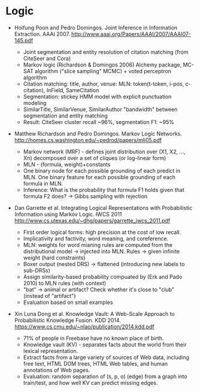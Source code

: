 Logic
=====

* Hoifung Poon and Pedro Domingos. Joint Inference in Information Extraction. AAAI 2007. http://www.aaai.org/Papers/AAAI/2007/AAAI07-145.pdf
  - Joint segmentation and entity resolution of citation matching (from CiteSeer and Cora)
  - Markov logic (Richardson & Domingos 2006) Alchemy package, MC-SAT algorithm ("slice sampling" MCMC) + voted perceptron algorithm
  - Citation matching: title, author, venue: MLN: token(t-token, i-pos, c-citation), InField, SameCitation
  - Segmentation: stickey HMM model with explicit punctuation modeling
  - SimilarTitle, SimilarVenue, SimilarAuthor "bandwidth" between segmentation and entity matching
  - Result: CiteSeer cluster recall ~96%, segmentation F1: ~95%

* Matthew Richardson and Pedro Domingos. Markov Logic Networks. http://homes.cs.washington.edu/~pedrod/papers/mlj05.pdf
  - Markov network (MRF) - defines joint distribution over (X1, X2, ..., Xn) decomposed over a set of cliques (or log-linear form)
  - MLN - (formula, weight)+constants
  - One binary node for each possible grounding of each predict in MLN. One binary feature for each possible grounding of each formula in MLN.
  - Inference: What is the probability that formula F1 holds given that formula F2 does? -> Gibbs sampling with rejection

* Dan Garrette et al. Integrating Logical Representations with Probabilistic Information using Markov Logic. IWCS 2011 http://www.cs.utexas.edu/~dhg/papers/garrette_iwcs_2011.pdf
  - First order logical forms: high precision at the cost of low recall.
  - Implicativity and factivity, word meaning, and coreference.
  - MLN: weights for word mianing rules are computed from the distributional model -> injected into MLN. Rules -> given infinite weight (hard constraints)
  - Boxer output (nested DRS) -> flattened (introducing new labels to sub-DRSs)
  - Assign similarity-based probability compuated by (Erk and Pado 2010) to MLN rules (with context)
  - "bat" -> animal or artifact? Check whether it's close to "club" (instead of "artifact")
  - Evaluation based on small examples

* Xin Luna Dong et al. Knowledge Vault: A Web-Scale Approach to Probabilistic Knowledge Fusion. KDD 2014. https://www.cs.cmu.edu/~nlao/publication/2014.kdd.pdf
  - 71% of people in Freebase have no known place of birth.
  - Knowledge vault (KV) - separates facts about the world from their lexical representation.
  - Extract facts from a large variety of sources of Web data, including free text, HTML DOM trees, HTML Web tables, and human annotations of Web pages.
  - Evaluation: random separation of (s, p, o) (edge) from a graph into train/test, and how well KV can predict missing edges.
